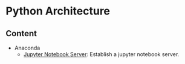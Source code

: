 # Python Architecture



## Content

* Anaconda
  * [Jupyter Notebook Server](python_architecture/jupyter_server.md): Establish a jupyter notebook server.

